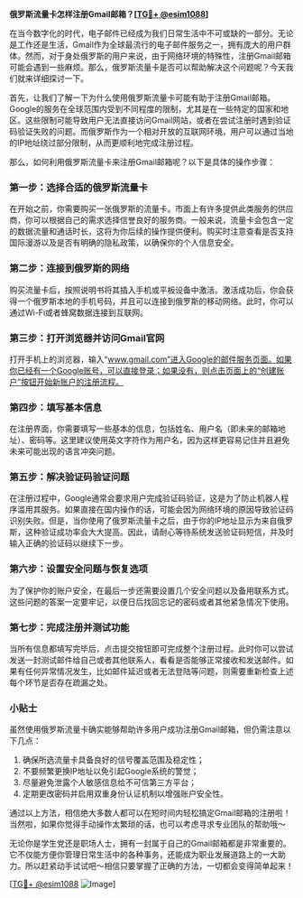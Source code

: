 **俄罗斯流量卡怎样注册Gmail邮箱？[[TG💪+ @esim1088](https://t.me/s/esim1088)]**

在当今数字化的时代，电子邮件已经成为我们日常生活中不可或缺的一部分。无论是工作还是生活，Gmail作为全球最流行的电子邮件服务之一，拥有庞大的用户群体。然而，对于身处俄罗斯的用户来说，由于网络环境的特殊性，注册Gmail邮箱可能会遇到一些麻烦。那么，俄罗斯流量卡是否可以帮助解决这个问题呢？今天我们就来详细探讨一下。

首先，让我们了解一下为什么使用俄罗斯流量卡可能有助于注册Gmail邮箱。Google的服务在全球范围内受到不同程度的限制，尤其是在一些特定的国家和地区。这些限制可能导致用户无法直接访问Gmail网站，或者在尝试注册时遇到验证码验证失败的问题。而俄罗斯作为一个相对开放的互联网环境，用户可以通过当地的IP地址绕过部分限制，从而更顺利地完成注册过程。

那么，如何利用俄罗斯流量卡来注册Gmail邮箱呢？以下是具体的操作步骤：

### **第一步：选择合适的俄罗斯流量卡**
在开始之前，你需要购买一张俄罗斯的流量卡。市面上有许多提供此类服务的供应商，你可以根据自己的需求选择信誉良好的服务商。一般来说，流量卡会包含一定的数据流量和通话时长，这将为你后续的操作提供便利。购买时注意查看是否支持国际漫游以及是否有明确的隐私政策，以确保你的个人信息安全。

### **第二步：连接到俄罗斯的网络**
购买流量卡后，按照说明书将其插入手机或平板设备中激活。激活成功后，你会获得一个俄罗斯本地的手机号码，并且可以连接到俄罗斯的移动网络。此时，你可以通过Wi-Fi或者蜂窝数据连接到互联网。

### **第三步：打开浏览器并访问Gmail官网**
打开手机上的浏览器，输入“www.gmail.com”进入Google的邮件服务页面。如果你已经有一个Google账号，可以直接登录；如果没有，则点击页面上的“创建账户”按钮开始新账户的注册流程。

### **第四步：填写基本信息**
在注册界面，你需要填写一些基本的信息，包括姓名、用户名（即未来的邮箱地址）、密码等。这里建议使用英文字符作为用户名，因为这样更容易记住并且避免未来可能出现的语言冲突问题。

### **第五步：解决验证码验证问题**
在注册过程中，Google通常会要求用户完成验证码验证，这是为了防止机器人程序滥用其服务。如果直接在国内操作的话，可能会因为网络环境的原因导致验证码识别失败。但是，当你使用了俄罗斯流量卡之后，由于你的IP地址显示为来自俄罗斯，这种验证成功率会大大提高。因此，请耐心等待系统发送验证码短信，并及时输入正确的验证码以继续下一步。

### **第六步：设置安全问题与恢复选项**
为了保护你的账户安全，在最后一步还需要设置几个安全问题以及备用联系方式。这些问题的答案一定要牢记，以便日后找回忘记的密码或者其他紧急情况下使用。

### **第七步：完成注册并测试功能**
当所有信息都填写完毕后，点击提交按钮即可完成整个注册过程。此时你可以尝试发送一封测试邮件给自己或者其他联系人，看看是否能够正常接收和发送邮件。如果有任何异常情况发生，比如邮件延迟或者无法登陆等问题，则需要重新检查上述每个环节是否存在疏漏之处。

### **小贴士**
虽然使用俄罗斯流量卡确实能够帮助许多用户成功注册Gmail邮箱，但仍需注意以下几点：
1. 确保所选流量卡具备良好的信号覆盖范围及稳定性；
2. 不要频繁更换IP地址以免引起Google系统的警觉；
3. 尽量避免泄露个人敏感信息给不可信第三方平台；
4. 定期更改密码并启用双重身份认证机制以增强账户安全性。

通过以上方法，相信绝大多数人都可以在短时间内轻松搞定Gmail邮箱的注册啦！当然啦，如果你觉得手动操作太繁琐的话，也可以考虑寻求专业团队的帮助哦～

无论你是学生党还是职场人士，拥有一封属于自己的Gmail邮箱都是非常重要的。它不仅能方便你管理日常生活中的各种事务，还能成为职业发展道路上的一大助力。所以赶紧动手试试吧～相信只要掌握了正确的方法，一切都会变得简单起来！

[[TG💪+ @esim1088](https://t.me/s/esim1088) ![Image](https://i.postimg.cc/4NQfJmqS/Snipaste-2025-05-13-00-14-12.png)]